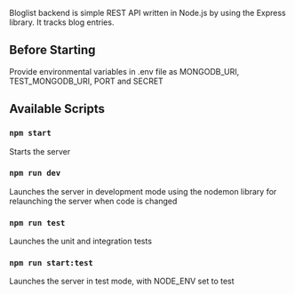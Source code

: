 Bloglist backend is simple REST API written in Node.js by using the Express library. It tracks blog entries. 

## Before Starting

Provide environmental variables in .env file as MONGODB_URI, TEST_MONGODB_URI, PORT and SECRET

## Available Scripts

### `npm start`

Starts the server

### `npm run dev`

Launches the server in development mode using the nodemon library for relaunching the server when code is changed

### `npm run test`

Launches the unit and integration tests

### `npm run start:test`

Launches the server in test mode, with NODE_ENV set to test
